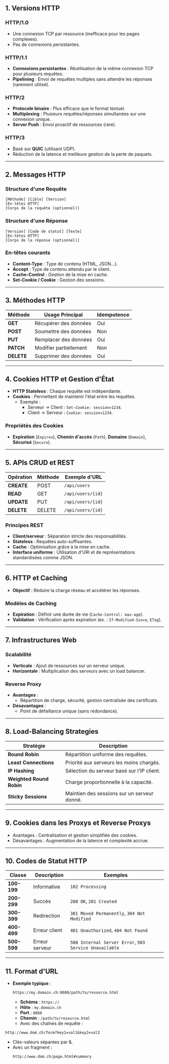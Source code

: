 
## 1. Versions HTTP

### HTTP/1.0
- Une connexion TCP par ressource (inefficace pour les pages complexes).  
- Pas de connexions persistantes.

### HTTP/1.1
- **Connexions persistantes** : Réutilisation de la même connexion TCP pour plusieurs requêtes.
- **Pipelining** : Envoi de requêtes multiples sans attendre les réponses (rarement utilisé).

### HTTP/2
- **Protocole binaire** : Plus efficace que le format textuel.  
- **Multiplexing** : Plusieurs requêtes/réponses simultanées sur une connexion unique.  
- **Server Push** : Envoi proactif de ressources (rare).  

### HTTP/3
- Basé sur **QUIC** (utilisant UDP).  
- Réduction de la latence et meilleure gestion de la perte de paquets.  

---

## 2. Messages HTTP

### Structure d'une Requête
```
[Méthode] [Cible] [Version]
[En-têtes HTTP]
[Corps de la requête (optionnel)]
```

### Structure d'une Réponse
```
[Version] [Code de statut] [Texte]
[En-têtes HTTP]
[Corps de la réponse (optionnel)]
```

### En-têtes courants
- **Content-Type** : Type de contenu (HTML, JSON…).  
- **Accept** : Type de contenu attendu par le client.  
- **Cache-Control** : Gestion de la mise en cache.  
- **Set-Cookie / Cookie** : Gestion des sessions.  

---

## 3. Méthodes HTTP

| Méthode   | Usage Principal          | Idempotence |
|-----------|--------------------------|-------------|
| **GET**   | Récupérer des données    | Oui         |
| **POST**  | Soumettre des données    | Non         |
| **PUT**   | Remplacer des données    | Oui         |
| **PATCH** | Modifier partiellement   | Non         |
| **DELETE**| Supprimer des données    | Oui         |

---

## 4. Cookies HTTP et Gestion d'État

- **HTTP Stateless** : Chaque requête est indépendante.  
- **Cookies** : Permettent de maintenir l'état entre les requêtes.  
  - Exemple :  
    - Serveur → Client : `Set-Cookie: session=1234`.  
    - Client → Serveur : `Cookie: session=1234`.  

### Propriétés des Cookies
- **Expiration** (`Expires`), **Chemin d'accès** (`Path`), **Domaine** (`Domain`), **Sécurisé** (`Secure`).  

---

## 5. APIs CRUD et REST

| Opération | Méthode | Exemple d'URL      |
|-----------|---------|--------------------|
| **CREATE**| POST    | `/api/users`       |
| **READ**  | GET     | `/api/users/{id}`  |
| **UPDATE**| PUT     | `/api/users/{id}`  |
| **DELETE**| DELETE  | `/api/users/{id}`  |

### Principes REST
- **Client/serveur** : Séparation stricte des responsabilités.  
- **Stateless** : Requêtes auto-suffisantes.  
- **Cache** : Optimisation grâce à la mise en cache.  
- **Interface uniforme** : Utilisation d'URI et de représentations standardisées comme JSON.  

---

## 6. HTTP et Caching

- **Objectif** : Réduire la charge réseau et accélérer les réponses.

### Modèles de Caching
- **Expiration** : Définir une durée de vie (`Cache-Control: max-age`).  
- **Validation** : Vérification après expiration (ex. : `If-Modified-Since`, `ETag`).  

---

## 7. Infrastructures Web

### Scalabilité
- **Verticale** : Ajout de ressources sur un serveur unique.  
- **Horizontale** : Multiplication des serveurs avec un load balancer.  

### Reverse Proxy
- **Avantages** :  
  - Répartition de charge, sécurité, gestion centralisée des certificats.  
- **Désavantages** :  
  - Point de défaillance unique (sans redondance).  

---

## 8. Load-Balancing Strategies

| Stratégie              | Description                                  |
|------------------------|----------------------------------------------|
| **Round Robin**         | Répartition uniforme des requêtes.          |
| **Least Connections**   | Priorité aux serveurs les moins chargés.     |
| **IP Hashing**          | Sélection du serveur basé sur l'IP client.  |
| **Weighted Round Robin**| Charge proportionnelle à la capacité.       |
| **Sticky Sessions**     | Maintien des sessions sur un serveur donné. |

---

## 9. Cookies dans les Proxys et Reverse Proxys

- Avantages : Centralisation et gestion simplifiée des cookies.  
- Désavantages : Augmentation de la latence et complexité accrue.  

---

## 10. Codes de Statut HTTP

| Classe   | Description           | Exemples                             |
|----------|-----------------------|--------------------------------------|
| **100-199** | Informative           | `102 Processing`                     |
| **200-299** | Succès                | `200 OK`, `201 Created`              |
| **300-399** | Redirection           | `301 Moved Permanently`, `304 Not Modified` |
| **400-499** | Erreur client         | `401 Unauthorized`, `404 Not Found`  |
| **500-599** | Erreur serveur        | `500 Internal Server Error`, `503 Service Unavailable` |

---

## 11. Format d'URL

- **Exemple typique** :  
  ```
  https://my.domain.ch:8080/path/to/resource.html
  ```
  - **Schéma** : `https://`  
  - **Hôte** : `my.domain.ch`  
  - **Port** : `8080`  
  - **Chemin** : `/path/to/resource.html`   
  - Avec des chaînes de requête :
 ```
http://www.dom.ch/form?key1=val1&key2=val2
 ```
   - Clés-valeurs séparées par &.
- Avec un fragment :
  ```
  http://www.dom.ch/page.html#summary
